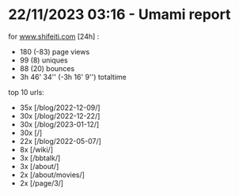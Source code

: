 # 22/11/2023 03:16 - Umami report
for www.shifeiti.com [24h] :

 - 180 (-83) page views
 - 99 (8) uniques
 - 88 (20) bounces
 - 3h 46' 34'' (-3h 16' 9'') totaltime


top 10 urls:
 - 35x [/blog/2022-12-09/]
 - 30x [/blog/2022-12-22/]
 - 30x [/blog/2023-01-12/]
 - 30x [/]
 - 22x [/blog/2022-05-07/]
 - 8x [/wiki/]
 - 3x [/bbtalk/]
 - 3x [/about/]
 - 2x [/about/movies/]
 - 2x [/page/3/]


